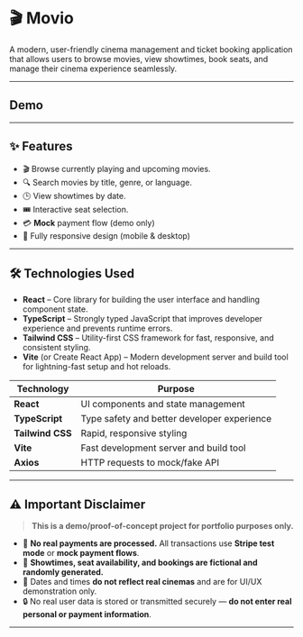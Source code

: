 # 🎬 Movio

A modern, user-friendly cinema management and ticket booking application that allows users to browse movies, view showtimes, book seats, and manage their cinema experience seamlessly.

---

## Demo


---

## ✨ Features

- 🎬 Browse currently playing and upcoming movies.
- 🔍 Search movies by title, genre, or language.
- 🕒 View showtimes by date.
- 🎟️ Interactive seat selection.
- 💳 **Mock** payment flow (demo only)  
- 📱 Fully responsive design (mobile & desktop)

---

## 🛠️ Technologies Used

- **React** – Core library for building the user interface and handling component state.  
- **TypeScript** – Strongly typed JavaScript that improves developer experience and prevents runtime errors.  
- **Tailwind CSS** – Utility-first CSS framework for fast, responsive, and consistent styling.  
- **Vite** (or Create React App) – Modern development server and build tool for lightning-fast setup and hot reloads.  

| Technology       | Purpose |
|------------------|--------|
| **React**        | UI components and state management |
| **TypeScript**   | Type safety and better developer experience |
| **Tailwind CSS** | Rapid, responsive styling |
| **Vite**         | Fast development server and build tool |
| **Axios**        | HTTP requests to mock/fake API |


---

## ⚠️ Important Disclaimer

> **This is a demo/proof-of-concept project for portfolio purposes only.**

- 🚫 **No real payments are processed.** All transactions use **Stripe test mode** or **mock payment flows**.
- 🎲 **Showtimes, seat availability, and bookings are fictional and randomly generated.**
- 📅 Dates and times **do not reflect real cinemas** and are for UI/UX demonstration only.
- 🔒 No real user data is stored or transmitted securely — **do not enter real personal or payment information**.

---